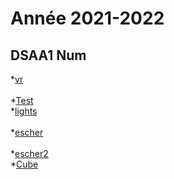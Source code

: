 # Année 2021-2022

## DSAA1 Num
*[vr](https://zuomarage.github.io/zuomarage_paysages/vr.html)  
\
*[Test](https://zuomarage.github.io/zuomarage_paysages/caca.html) 
\
*[lights](https://zuomarage.github.io/zuomarage_paysages/tutu.html)  
\
*[escher](https://zuomarage.github.io/zuomarage_paysages/eschejulie.html)  
\
*[escher2](https://zuomarage.github.io/zuomarage_paysages/escher2.html) 
\
*[Cube](https://zuomarage.github.io/zuomarage_paysages/cube.html) 
